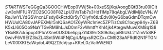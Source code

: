 $START$WSTeGGgQa3GOOCHWEop0VWj5k+00xeSSjXq/AoogBQtB3ru00ICItJw3oMF1URYZO2SCG08F8ZLpU3VsTab7s3Hd11Mp78qAbgLWdIMj8zVNJWRsJlwYLYdGSVncnLFsdy6kRctdQr5yTOIyfn6tLtEdv0I0yG6baGdmDTqmOwHWUulCA80vJAPEXM/r5nIQSaAO1Z6yWRc1mVc5ZPTizCs8C1oqyp94y+Z6BK5xLI605Oo9NaYTGvRM9hLJsD0mF2vWmtfYKhl4jk4AtegwMuwlXM8q1S8YBxB87ck5pupGPIuVXne0USDbelipjqZi14S9rrSSl9dkcjpiBhUkL21ZmV5SKF0wivF6V9EfZ3isZL4Snt5Wl4FNjCgiUMgxsR2CZx+CM923aAFRd92N1FTGNLeV00IXKfEaWqdoL49QZD/cVjsp+KKeL0zVaIhW$END$